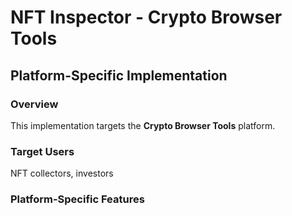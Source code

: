 # NFT Inspector - Crypto Browser Tools

## Platform-Specific Implementation

### Overview
This implementation targets the **Crypto Browser Tools** platform.

### Target Users
NFT collectors, investors

### Platform-Specific Features

